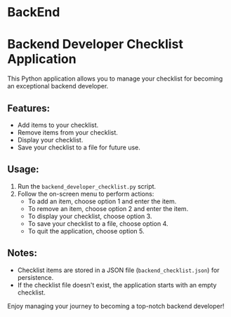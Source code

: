 # BackEnd
# Backend Developer Checklist Application

This Python application allows you to manage your checklist for becoming an exceptional backend developer.

## Features:
- Add items to your checklist.
- Remove items from your checklist.
- Display your checklist.
- Save your checklist to a file for future use.

## Usage:
1. Run the `backend_developer_checklist.py` script.
2. Follow the on-screen menu to perform actions:
   - To add an item, choose option 1 and enter the item.
   - To remove an item, choose option 2 and enter the item.
   - To display your checklist, choose option 3.
   - To save your checklist to a file, choose option 4.
   - To quit the application, choose option 5.

## Notes:
- Checklist items are stored in a JSON file (`backend_checklist.json`) for persistence.
- If the checklist file doesn't exist, the application starts with an empty checklist.

Enjoy managing your journey to becoming a top-notch backend developer!